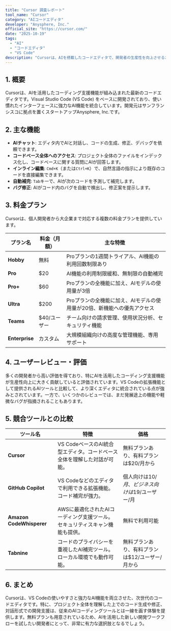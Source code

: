 ```yaml
---
title: "Cursor 調査レポート"
tool_name: "Cursor"
category: "AIコードエディタ"
developer: "Anysphere, Inc."
official_site: "https://cursor.com/"
date: "2025-10-19"
tags:
  - "AI"
  - "コードエディタ"
  - "VS Code"
description: "Cursorは、AIを搭載したコードエディタで、開発者の生産性を向上させるために設計されています。VS Codeのフォークであり、多くのAI機能が追加されています。"
---
```


## 1. 概要

Cursorは、AIを活用したコーディング支援機能が組み込まれた最新のコードエディタです。Visual Studio Code (VS Code) をベースに開発されており、使い慣れたインターフェースに強力なAI機能を統合しています。開発元はサンフランシスコに拠点を置くスタートアップAnysphere, Inc.です。

## 2. 主な機能

- **AIチャット**: エディタ内でAIと対話し、コードの生成、修正、デバッグを依頼できます。
- **コードベース全体へのアクセス**: プロジェクト全体のファイルをインデックス化し、コードベースに関する質問にAIが回答します。
- **インライン編集**: `Cmd+K`（または`Ctrl+K`）で、自然言語の指示により既存のコードを直接編集できます。
- **自動補完**: `Tab`キーで、AIが次のコードを予測して補完します。
- **バグ修正**: AIがコード内のバグを自動で検出し、修正案を提示します。

## 3. 料金プラン

Cursorは、個人開発者から大企業まで対応する複数の料金プランを提供しています。

| プラン名 | 料金（月額） | 主な特徴 |
|---|---|---|
| **Hobby** | 無料 | Proプランの1週間トライアル、AI機能の利用回数制限あり |
| **Pro** | $20 | AI機能の利用制限緩和、無制限の自動補完 |
| **Pro+** | $60 | Proプランの全機能に加え、AIモデルの使用量が3倍 |
| **Ultra** | $200 | Proプランの全機能に加え、AIモデルの使用量が20倍、新機能への優先アクセス |
| **Teams** | $40/ユーザー | チーム向けの請求管理、使用状況分析、セキュリティ機能 |
| **Enterprise** | カスタム | 大規模組織向けの高度な管理機能、専用サポート |

## 4. ユーザーレビュー・評価

多くの開発者から高い評価を得ており、特にAIを活用したコーディング支援機能が生産性向上に大きく貢献していると評価されています。VS Codeの拡張機能として提供されるAIツールと比較して、より深くエディタに統合されている点が強みとされています。一方で、いくつかのレビューでは、まだ発展途上の機能や軽微なバグが指摘されることもあります。

## 5. 競合ツールとの比較

| ツール名 | 特徴 | 価格 |
|---|---|---|
| **Cursor** | VS CodeベースのAI統合型エディタ。コードベース全体を理解した対話が可能。 | 無料プランあり、有料プランは$20/月から |
| **GitHub Copilot** | VS Codeなどのエディタで利用できる拡張機能。コード補完が強力。 | 個人向けは$10/月、ビジネス向けは$19/ユーザー/月 |
| **Amazon CodeWhisperer** | AWSに最適化されたAIコーディング支援ツール。セキュリティスキャン機能も提供。 | 無料で利用可能 |
| **Tabnine** | コードのプライバシーを重視したAI補完ツール。ローカル環境でも動作可能。 | 無料プランあり、有料プランは$12/ユーザー/月から |

## 6. まとめ

Cursorは、VS Codeの使いやすさと強力なAI機能を両立させた、次世代のコードエディタです。特に、プロジェクト全体を理解した上でのコード生成や修正、対話形式での開発支援は、従来のAIコーディングツールとは一線を画す体験を提供します。無料プランも用意されているため、AIを活用した新しい開発ワークフローを試したい開発者にとって、非常に有力な選択肢となるでしょう。
